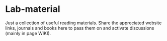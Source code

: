 # Lab-material
Just a collection of useful reading materials.
Share the appreciated website links, journals and books here to pass them on and activate discussions (mainly in page WIKI).
